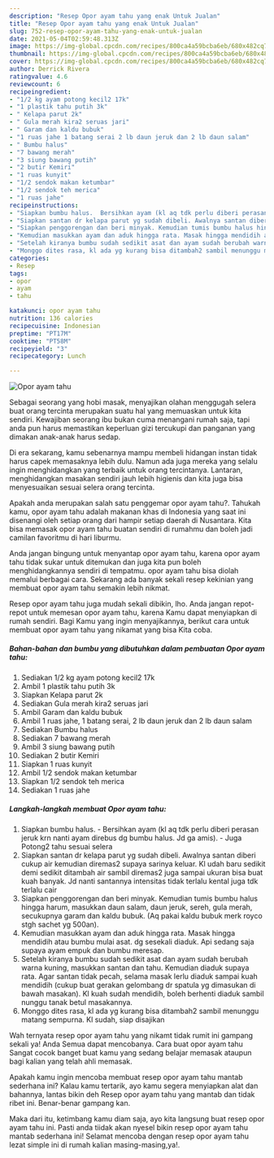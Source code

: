 ```yaml
---
description: "Resep Opor ayam tahu yang enak Untuk Jualan"
title: "Resep Opor ayam tahu yang enak Untuk Jualan"
slug: 752-resep-opor-ayam-tahu-yang-enak-untuk-jualan
date: 2021-05-04T02:59:48.313Z
image: https://img-global.cpcdn.com/recipes/800ca4a59bcba6eb/680x482cq70/opor-ayam-tahu-foto-resep-utama.jpg
thumbnail: https://img-global.cpcdn.com/recipes/800ca4a59bcba6eb/680x482cq70/opor-ayam-tahu-foto-resep-utama.jpg
cover: https://img-global.cpcdn.com/recipes/800ca4a59bcba6eb/680x482cq70/opor-ayam-tahu-foto-resep-utama.jpg
author: Derrick Rivera
ratingvalue: 4.6
reviewcount: 6
recipeingredient:
- "1/2 kg ayam potong kecil2 17k"
- "1 plastik tahu putih 3k"
- " Kelapa parut 2k"
- " Gula merah kira2 seruas jari"
- " Garam dan kaldu bubuk"
- "1 ruas jahe 1 batang serai 2 lb daun jeruk dan 2 lb daun salam"
- " Bumbu halus"
- "7 bawang merah"
- "3 siung bawang putih"
- "2 butir Kemiri"
- "1 ruas kunyit"
- "1/2 sendok makan ketumbar"
- "1/2 sendok teh merica"
- "1 ruas jahe"
recipeinstructions:
- "Siapkan bumbu halus.  Bersihkan ayam (kl aq tdk perlu diberi perasan jeruk krn nanti ayam direbus dg bumbu halus. Jd ga amis).  Juga Potong2 tahu sesuai selera"
- "Siapkan santan dr kelapa parut yg sudah dibeli. Awalnya santan diberi cukup air kemudian diremas2 supaya sarinya keluar. Kl udah baru sedikit demi sedikit ditambah air sambil diremas2 juga sampai ukuran bisa buat kuah banyak. Jd nanti santannya intensitas tidak terlalu kental juga tdk terlalu cair"
- "Siapkan penggorengan dan beri minyak. Kemudian tumis bumbu halus hingga harum, masukkan daun salam, daun jeruk, sereh, gula merah, secukupnya garam dan kaldu bubuk. (Aq pakai kaldu bubuk merk royco stgh sachet yg 500an)."
- "Kemudian masukkan ayam dan aduk hingga rata. Masak hingga mendidih atau bumbu mulai asat. dg sesekali diaduk. Api sedang saja supaya ayam empuk dan bumbu meresap."
- "Setelah kiranya bumbu sudah sedikit asat dan ayam sudah berubah warna kuning, masukkan santan dan tahu. Kemudian diaduk supaya rata. Agar santan tidak pecah, selama masak lerlu diaduk sampai kuah mendidih (cukup buat gerakan gelombang dr spatula yg dimasukan di bawah masakan). Kl kuah sudah mendidih, boleh berhenti diaduk sambil nunggu tanak betul masakannya."
- "Monggo dites rasa, kl ada yg kurang bisa ditambah2 sambil menunggu matang sempurna. Kl sudah, siap disajikan"
categories:
- Resep
tags:
- opor
- ayam
- tahu

katakunci: opor ayam tahu 
nutrition: 136 calories
recipecuisine: Indonesian
preptime: "PT17M"
cooktime: "PT58M"
recipeyield: "3"
recipecategory: Lunch

---
```



![Opor ayam tahu](https://img-global.cpcdn.com/recipes/800ca4a59bcba6eb/680x482cq70/opor-ayam-tahu-foto-resep-utama.jpg)

Sebagai seorang yang hobi masak, menyajikan olahan menggugah selera buat orang tercinta merupakan suatu hal yang memuaskan untuk kita sendiri. Kewajiban seorang ibu bukan cuma menangani rumah saja, tapi anda pun harus memastikan keperluan gizi tercukupi dan panganan yang dimakan anak-anak harus sedap.

Di era  sekarang, kamu sebenarnya mampu membeli hidangan instan tidak harus capek memasaknya lebih dulu. Namun ada juga mereka yang selalu ingin menghidangkan yang terbaik untuk orang tercintanya. Lantaran, menghidangkan masakan sendiri jauh lebih higienis dan kita juga bisa menyesuaikan sesuai selera orang tercinta. 



Apakah anda merupakan salah satu penggemar opor ayam tahu?. Tahukah kamu, opor ayam tahu adalah makanan khas di Indonesia yang saat ini disenangi oleh setiap orang dari hampir setiap daerah di Nusantara. Kita bisa memasak opor ayam tahu buatan sendiri di rumahmu dan boleh jadi camilan favoritmu di hari liburmu.

Anda jangan bingung untuk menyantap opor ayam tahu, karena opor ayam tahu tidak sukar untuk ditemukan dan juga kita pun boleh menghidangkannya sendiri di tempatmu. opor ayam tahu bisa diolah memalui berbagai cara. Sekarang ada banyak sekali resep kekinian yang membuat opor ayam tahu semakin lebih nikmat.

Resep opor ayam tahu juga mudah sekali dibikin, lho. Anda jangan repot-repot untuk memesan opor ayam tahu, karena Kamu dapat menyiapkan di rumah sendiri. Bagi Kamu yang ingin menyajikannya, berikut cara untuk membuat opor ayam tahu yang nikamat yang bisa Kita coba.

<!--inarticleads1-->

##### Bahan-bahan dan bumbu yang dibutuhkan dalam pembuatan Opor ayam tahu:

1. Sediakan 1/2 kg ayam potong kecil2 17k
1. Ambil 1 plastik tahu putih 3k
1. Siapkan  Kelapa parut 2k
1. Sediakan  Gula merah kira2 seruas jari
1. Ambil  Garam dan kaldu bubuk
1. Ambil 1 ruas jahe, 1 batang serai, 2 lb daun jeruk dan 2 lb daun salam
1. Sediakan  Bumbu halus
1. Sediakan 7 bawang merah
1. Ambil 3 siung bawang putih
1. Sediakan 2 butir Kemiri
1. Siapkan 1 ruas kunyit
1. Ambil 1/2 sendok makan ketumbar
1. Siapkan 1/2 sendok teh merica
1. Sediakan 1 ruas jahe




<!--inarticleads2-->

##### Langkah-langkah membuat Opor ayam tahu:

1. Siapkan bumbu halus.  - Bersihkan ayam (kl aq tdk perlu diberi perasan jeruk krn nanti ayam direbus dg bumbu halus. Jd ga amis).  - Juga Potong2 tahu sesuai selera
1. Siapkan santan dr kelapa parut yg sudah dibeli. Awalnya santan diberi cukup air kemudian diremas2 supaya sarinya keluar. Kl udah baru sedikit demi sedikit ditambah air sambil diremas2 juga sampai ukuran bisa buat kuah banyak. Jd nanti santannya intensitas tidak terlalu kental juga tdk terlalu cair
1. Siapkan penggorengan dan beri minyak. Kemudian tumis bumbu halus hingga harum, masukkan daun salam, daun jeruk, sereh, gula merah, secukupnya garam dan kaldu bubuk. (Aq pakai kaldu bubuk merk royco stgh sachet yg 500an).
1. Kemudian masukkan ayam dan aduk hingga rata. Masak hingga mendidih atau bumbu mulai asat. dg sesekali diaduk. Api sedang saja supaya ayam empuk dan bumbu meresap.
1. Setelah kiranya bumbu sudah sedikit asat dan ayam sudah berubah warna kuning, masukkan santan dan tahu. Kemudian diaduk supaya rata. Agar santan tidak pecah, selama masak lerlu diaduk sampai kuah mendidih (cukup buat gerakan gelombang dr spatula yg dimasukan di bawah masakan). Kl kuah sudah mendidih, boleh berhenti diaduk sambil nunggu tanak betul masakannya.
1. Monggo dites rasa, kl ada yg kurang bisa ditambah2 sambil menunggu matang sempurna. Kl sudah, siap disajikan




Wah ternyata resep opor ayam tahu yang nikamt tidak rumit ini gampang sekali ya! Anda Semua dapat mencobanya. Cara buat opor ayam tahu Sangat cocok banget buat kamu yang sedang belajar memasak ataupun bagi kalian yang telah ahli memasak.

Apakah kamu ingin mencoba membuat resep opor ayam tahu mantab sederhana ini? Kalau kamu tertarik, ayo kamu segera menyiapkan alat dan bahannya, lantas bikin deh Resep opor ayam tahu yang mantab dan tidak ribet ini. Benar-benar gampang kan. 

Maka dari itu, ketimbang kamu diam saja, ayo kita langsung buat resep opor ayam tahu ini. Pasti anda tiidak akan nyesel bikin resep opor ayam tahu mantab sederhana ini! Selamat mencoba dengan resep opor ayam tahu lezat simple ini di rumah kalian masing-masing,ya!.

